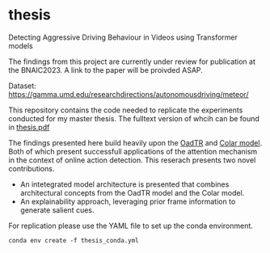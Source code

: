 # thesis
Detecting Aggressive Driving Behaviour in Videos using Transformer models

The findings from this project are currently under review for publication at the BNAIC2023. A link to the paper will be proivded ASAP.

Dataset: https://gamma.umd.edu/researchdirections/autonomousdriving/meteor/

This repository contains the code needed to replicate the experiments conducted for my master thesis. The fulltext version of whcih can be found in [thesis.pdf](https://github.com/unofficial-Jona/thesis/blob/main/thesis.pdf)

The findings presented here build heavily upon the [OadTR](https://github.com/wangxiang1230/OadTR) and [Colar model](https://github.com/VividLe/Online-Action-Detection). Both of which present successfull applications of the attention mechanism in the context of online action detection.
This reserach presents two novel contributions. 
- An intetegrated model architecture is presented that combines architectural concepts from the OadTR model and the Colar model.
- An explainability approach, leveraging prior frame information to generate salient cues. 

For replication please use the YAML file to set up the conda environment.
```
conda env create -f thesis_conda.yml
```

